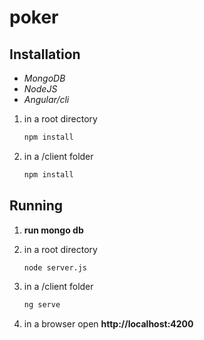 # poker

## Installation ##
 - *MongoDB*
 - *NodeJS*
 - *Angular/cli*

1. in a root directory
    ```sh
    npm install
    ```
2. in a /client folder
    ```sh
    npm install
    ```

## Running ##
1. **run mongo db**

2. in a root directory
    ```sh
    node server.js
    ```
3. in a /client folder
    ```sh
    ng serve
    ```
4. in a browser open **http://localhost:4200**